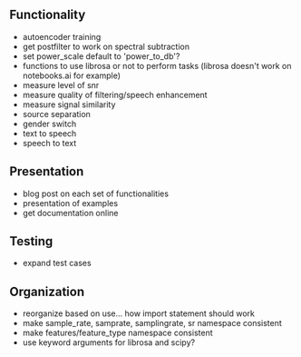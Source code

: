 ## Functionality

- autoencoder training
- get postfilter to work on spectral subtraction
- set power_scale default to 'power_to_db'?
- functions to use librosa or not to perform tasks (librosa doesn't work on notebooks.ai for example)
- measure level of snr
- measure quality of filtering/speech enhancement
- measure signal similarity
- source separation
- gender switch
- text to speech
- speech to text

## Presentation

- blog post on each set of functionalities
- presentation of examples
- get documentation online

## Testing

- expand test cases

## Organization

- reorganize based on use... how import statement should work
- make sample_rate, samprate, samplingrate, sr namespace consistent
- make features/feature_type namespace consistent
- use keyword arguments for librosa and scipy?
